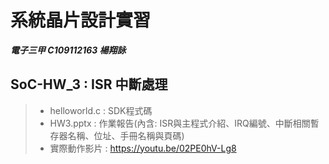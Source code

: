 # 系統晶片設計實習
***電子三甲 C109112163 楊翔詠***
## SoC-HW_3 : ISR 中斷處理
> - helloworld.c : SDK程式碼
> - HW3.pptx : 作業報告(內含: ISR與主程式介紹、IRQ編號、中斷相關暫存器名稱、位址、手冊名稱與頁碼)
> - 實際動作影片 : https://youtu.be/02PE0hV-Lg8
